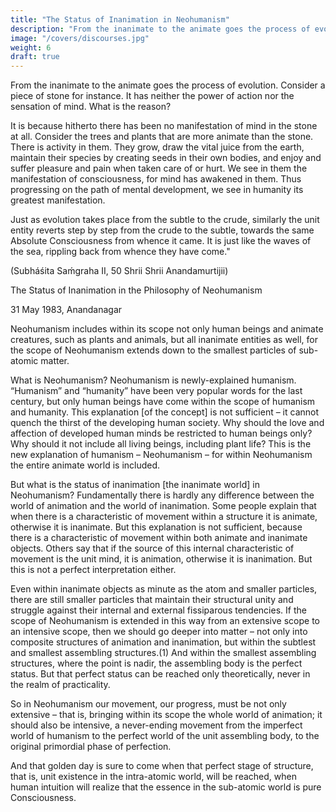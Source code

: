 ```yaml
---
title: "The Status of Inanimation in Neohumanism"
description: "From the inanimate to the animate goes the process of evolution. Consider a piece of stone for instance"
image: "/covers/discourses.jpg"
weight: 6
draft: true
---
```




<!-- by Rudolph Sudhiindra Gajit on Wednesday, 13 April 2011 at 03:27

Even though in inanimate objects, minds have not developed, the consciousness is within them otherwise their protons, neutrons, electrons and other sub-atomic particles would not move.  Consciousness controls their movements. I understood the power of action to be a visible action, like moving from point A to point B, or in case of trees, their branches are growing, or leaves are getting bigger.  In case of inanimate objects, even though they cannot move from point A to point B, there is constant movement going on within them. There is movement within and even without the structure of inanimate objects.  They undergo constant clash and cohesions from within and without.  Rain, heat, wind, etc, and the constant movements of the particles within them can cause them to change.  Yes, there is constant movement in them.  If consciousness is not in them, then God cannot be omnipresent.
 --> 

From the inanimate to the animate goes the process of evolution. Consider a piece of stone for instance. It has neither the power of action nor the sensation of mind. What is the reason? 

It is because hitherto there has been no manifestation of mind in the stone at all. Consider the trees and plants that are more animate than the stone. There is activity in them. They grow, draw the vital juice from the earth, maintain their species by creating seeds in their own bodies, and enjoy and suffer pleasure and pain when taken care of or hurt. We see in them the manifestation of consciousness, for mind has awakened in them. Thus progressing on the path of mental development, we see in humanity its greatest manifestation. 

Just as evolution takes place from the subtle to the crude, similarly the unit entity reverts step by step from the crude to the subtle, towards the same Absolute Consciousness from whence it came. It is just like the waves of the sea, rippling back from whence they have come."

(Subháśita Saḿgraha II, 50  Shrii Shrii Anandamurtijii)


The Status of Inanimation in the Philosophy of Neohumanism

31 May 1983, Anandanagar

 

Neohumanism includes within its scope not only human beings and animate creatures, such as plants and animals, but all inanimate entities as well, for the scope of Neohumanism extends down to the smallest particles of sub-atomic matter.

 

What is Neohumanism? Neohumanism is newly-explained humanism. “Humanism” and “humanity” have been very popular words for the last century, but only human beings have come within the scope of humanism and humanity. This explanation [of the concept] is not sufficient – it cannot quench the thirst of the developing human society. Why should the love and affection of developed human minds be restricted to human beings only? Why should it not include all living beings, including plant life? This is the new explanation of humanism – Neohumanism – for within Neohumanism the entire animate world is included.

 

But what is the status of inanimation [the inanimate world] in Neohumanism? Fundamentally there is hardly any difference between the world of animation and the world of inanimation. Some people explain that when there is a characteristic of movement within a structure it is animate, otherwise it is inanimate. But this explanation is not sufficient, because there is a characteristic of movement within both animate and inanimate objects. Others say that if the source of this internal characteristic of movement is the unit mind, it is animation, otherwise it is inanimation. But this is not a perfect interpretation either.

 

Even within inanimate objects as minute as the atom and smaller particles, there are still smaller particles that maintain their structural unity and struggle against their internal and external fissiparous tendencies. If the scope of Neohumanism is extended in this way from an extensive scope to an intensive scope, then we should go deeper into matter – not only into composite structures of animation and inanimation, but within the subtlest and smallest assembling structures.(1) And within the smallest assembling structures, where the point is nadir, the assembling body is the perfect status. But that perfect status can be reached only theoretically, never in the realm of practicality.

 

So in Neohumanism our movement, our progress, must be not only extensive – that is, bringing within its scope the whole world of animation; it should also be intensive, a never-ending movement from the imperfect world of humanism to the perfect world of the unit assembling body, to the original primordial phase of perfection.

 

And that golden day is sure to come when that perfect stage of structure, that is, unit existence in the intra-atomic world, will be reached, when human intuition will realize that the essence in the sub-atomic world is pure Consciousness.
